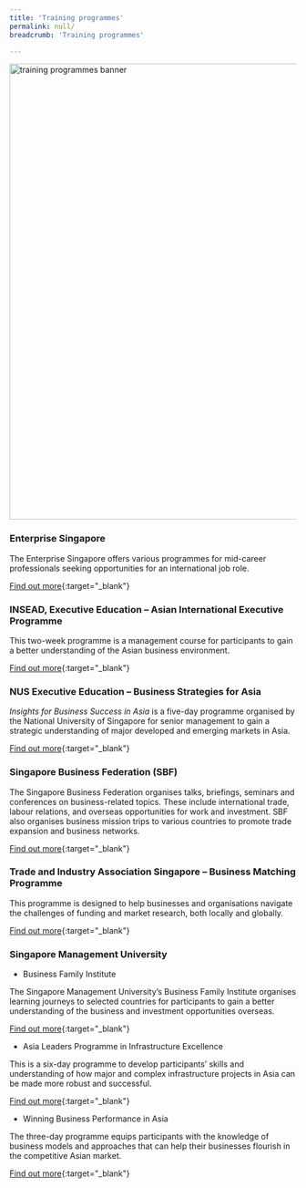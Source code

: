 ```yaml
---
title: 'Training programmes'
permalink: null/
breadcrumb: 'Training programmes'

---
```



<img src="\images\asean-professionals\training-programmes.jpg" alt="training programmes banner" style="width:800px;" />

### **Enterprise Singapore**

The Enterprise Singapore offers various programmes for mid-career professionals seeking opportunities for an international job role.

[Find out more](https://ie.enterprisesg.gov.sg/Venture-Overseas/Talent-Development/Mid-Career-Professional-Executives){:target="_blank"}

 

### **INSEAD, Executive Education – Asian International Executive Programme**

This two-week programme is a management course for participants to gain a better understanding of the Asian business environment.

[Find out more](https://www.insead.edu/executive-education/general-management/asian-international-executive-programme){:target="_blank"}

 

### **NUS Executive Education – Business Strategies for Asia**

*Insights for Business Success in Asia* is a five-day programme organised by the National University of Singapore for senior management to gain a strategic understanding of major developed and emerging markets in Asia.

[Find out more](http://executive-education.nus.edu/programmes/11-business-strategies-asia){:target="_blank"}

 

### **Singapore Business Federation (SBF)**

The Singapore Business Federation organises talks, briefings, seminars and conferences on business-related topics. These include international trade, labour relations, and overseas opportunities for work and investment. SBF also organises business mission trips to various countries to promote trade expansion and business networks.

[Find out more](https://login.sbf.org.sg/sbf/Portal/Search?SearchTerms=india){:target="_blank"}

 

### **Trade and Industry Association Singapore – Business Matching Programme**

This programme is designed to help businesses and organisations navigate the challenges of funding and market research, both locally and globally.

[Find out more](http://www.tias.org.sg/BusinessMatchingProgram.php){:target="_blank"}

 

### **Singapore Management University**

- Business Family Institute

The Singapore Management University’s Business Family Institute organises learning journeys to selected countries for participants to gain a better understanding of the business and investment opportunities overseas.

[Find out more](https://bfi.smu.edu.sg/events/learning-journeys){:target="_blank"}

- Asia Leaders Programme in Infrastructure Excellence

This is a six-day programme to develop participants’ skills and understanding of how major and complex infrastructure projects in Asia can be made more robust and successful.

[Find out more](https://exd.smu.edu.sg/public-programmes/asia-leaders-programme-infrastructure-excellence-alpine){:target="_blank"}

- Winning Business Performance in Asia

The three-day programme equips participants with the knowledge of business models and approaches that can help their businesses flourish in the competitive Asian market.

[Find out more](https://exd.smu.edu.sg/public-programmes/winning-business-performance-asia){:target="_blank"}

